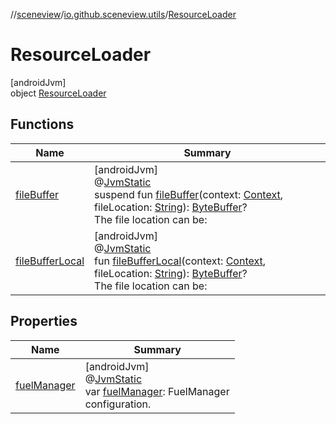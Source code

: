 //[sceneview](../../../index.md)/[io.github.sceneview.utils](../index.md)/[ResourceLoader](index.md)

# ResourceLoader

[androidJvm]\
object [ResourceLoader](index.md)

## Functions

| Name | Summary |
|---|---|
| [fileBuffer](file-buffer.md) | [androidJvm]<br>@[JvmStatic](https://kotlinlang.org/api/latest/jvm/stdlib/kotlin.jvm/-jvm-static/index.html)<br>suspend fun [fileBuffer](file-buffer.md)(context: [Context](https://developer.android.com/reference/kotlin/android/content/Context.html), fileLocation: [String](https://kotlinlang.org/api/latest/jvm/stdlib/kotlin/-string/index.html)): [ByteBuffer](https://developer.android.com/reference/kotlin/java/nio/ByteBuffer.html)?<br>The file location can be: |
| [fileBufferLocal](file-buffer-local.md) | [androidJvm]<br>@[JvmStatic](https://kotlinlang.org/api/latest/jvm/stdlib/kotlin.jvm/-jvm-static/index.html)<br>fun [fileBufferLocal](file-buffer-local.md)(context: [Context](https://developer.android.com/reference/kotlin/android/content/Context.html), fileLocation: [String](https://kotlinlang.org/api/latest/jvm/stdlib/kotlin/-string/index.html)): [ByteBuffer](https://developer.android.com/reference/kotlin/java/nio/ByteBuffer.html)?<br>The file location can be: |

## Properties

| Name | Summary |
|---|---|
| [fuelManager](fuel-manager.md) | [androidJvm]<br>@[JvmStatic](https://kotlinlang.org/api/latest/jvm/stdlib/kotlin.jvm/-jvm-static/index.html)<br>var [fuelManager](fuel-manager.md): FuelManager<br>configuration. |
